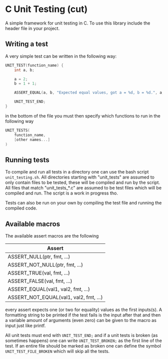 # C Unit Testing (cut)

A simple framework for unit testing in C. To use this library include the header file in your project.

## Writing a test

A very simple test can be written in the following way:

```c
UNIT_TEST(function_name) {
    int a, b;

    a = 2;
    b = 1 + 1;

    ASSERT_EQUAL(a, b, "Expected equal values, got a = %d, b = %d.", a, b);

    UNIT_TEST_END;
}
```

in the bottom of the file you must then specify which functions to run in the following way

```c
UNIT_TESTS(
    function_name,
    [other names...]
)
```

## Running tests

To compile and run all tests in a directory one can use the bash script `unit_testing.sh`. All directories starting with "unit_tests" are assumed to only contain files to be tested, these will be compiled and run by the script. All files that match "unit_tests_*.c" are assumed to be test files which will be compiled and run. The script is a work in progress tho.

Tests can also be run on your own by compiling the test file and running the compiled code.

## Available macros

The available assert macros are the following

| Assert                                    |
| ----------------------------------------- |
| ASSERT_NULL(ptr, fmt, ...)                |
| ASSERT_NOT_NULL(ptr, fmt, ...)            |
| ASSERT_TRUE(val, fmt, ...)                |
| ASSERT_FALSE(val, fmt, ...)               |
| ASSERT_EQUAL(val1, val2, fmt, ...)        |
| ASSERT_NOT_EQUAL(val1, val2, fmt, ...)    |

every assert expects one (or two for equality) values as the first inputs(s). A formatting string to be printed if the test fails is the input after that and then a variable amount of arguments (even zero) can be given to the macro as input just like printf.

All unit tests must end with `UNIT_TEST_END;` and if a unit tests is broken (as sometimes happens) one can write `UNIT_TEST_BROKEN;` as the first line of the test. If an entire file should be marked as broken one can define the symbol `UNIT_TEST_FILE_BROKEN` which will skip all the tests.
